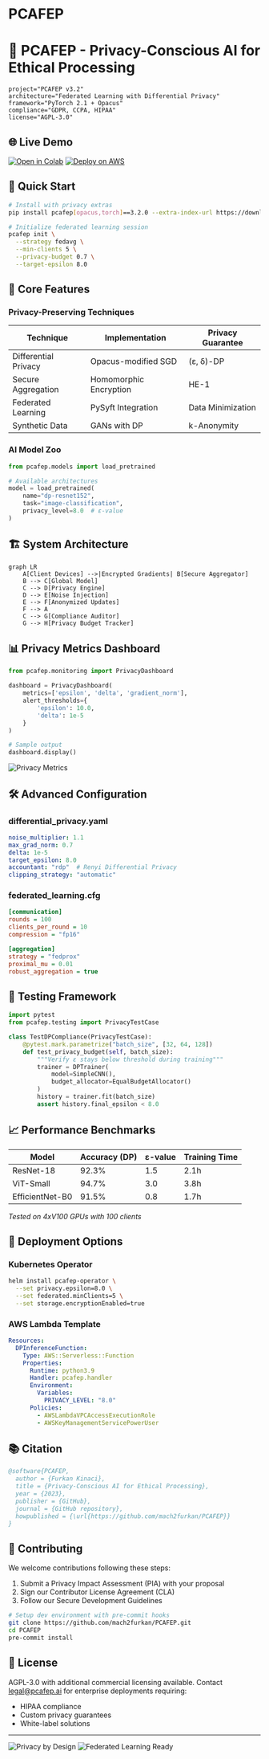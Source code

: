 # PCAFEP


# 🧠 PCAFEP - Privacy-Conscious AI for Ethical Processing

```metadata
project="PCAFEP v3.2"
architecture="Federated Learning with Differential Privacy"
framework="PyTorch 2.1 + Opacus"
compliance="GDPR, CCPA, HIPAA"
license="AGPL-3.0"
```

## 🌐 Live Demo
[![Open in Colab](https://colab.research.google.com/assets/colab-badge.svg)](https://colab.research.google.com/github/mach2furkan/PCAFEP/blob/main/examples/demo.ipynb)
[![Deploy on AWS](https://img.shields.io/badge/Deploy%20on-AWS-orange)](https://console.aws.amazon.com/cloudformation/home#/stacks/create/review?templateURL=https://pcafep.s3.amazonaws.com/cloudformation.yml)

## 🚀 Quick Start

```bash
# Install with privacy extras
pip install pcafep[opacus,torch]==3.2.0 --extra-index-url https://download.pytorch.org/whl/cu118

# Initialize federated learning session
pcafep init \
  --strategy fedavg \
  --min-clients 5 \
  --privacy-budget 0.7 \
  --target-epsilon 8.0
```

## 🔧 Core Features

### Privacy-Preserving Techniques
| Technique | Implementation | Privacy Guarantee |
|-----------|----------------|-------------------|
| Differential Privacy | Opacus-modified SGD | (ε, δ)-DP |
| Secure Aggregation | Homomorphic Encryption | HE-1 |
| Federated Learning | PySyft Integration | Data Minimization |
| Synthetic Data | GANs with DP | k-Anonymity |

### AI Model Zoo
```python
from pcafep.models import load_pretrained

# Available architectures
model = load_pretrained(
    name="dp-resnet152",
    task="image-classification",
    privacy_level=8.0  # ε-value
)
```

## 🏗️ System Architecture

```mermaid
graph LR
    A[Client Devices] -->|Encrypted Gradients| B[Secure Aggregator]
    B --> C[Global Model]
    C --> D[Privacy Engine]
    D --> E[Noise Injection]
    E --> F[Anonymized Updates]
    F --> A
    C --> G[Compliance Auditor]
    G --> H[Privacy Budget Tracker]
```

## 📊 Privacy Metrics Dashboard

```python
from pcafep.monitoring import PrivacyDashboard

dashboard = PrivacyDashboard(
    metrics=['epsilon', 'delta', 'gradient_norm'],
    alert_thresholds={
        'epsilon': 10.0,
        'delta': 1e-5
    }
)

# Sample output
dashboard.display()
```
![Privacy Metrics](https://github.com/mach2furkan/PCAFEP/raw/main/docs/privacy_metrics.png)

## 🛠️ Advanced Configuration

### differential_privacy.yaml
```yaml
noise_multiplier: 1.1
max_grad_norm: 0.7
delta: 1e-5
target_epsilon: 8.0
accountant: "rdp"  # Renyi Differential Privacy
clipping_strategy: "automatic"
```

### federated_learning.cfg
```ini
[communication]
rounds = 100
clients_per_round = 10
compression = "fp16"

[aggregation]
strategy = "fedprox"
proximal_mu = 0.01
robust_aggregation = true
```

## 🧪 Testing Framework

```python
import pytest
from pcafep.testing import PrivacyTestCase

class TestDPCompliance(PrivacyTestCase):
    @pytest.mark.parametrize("batch_size", [32, 64, 128])
    def test_privacy_budget(self, batch_size):
        """Verify ε stays below threshold during training"""
        trainer = DPTrainer(
            model=SimpleCNN(),
            budget_allocator=EqualBudgetAllocator()
        )
        history = trainer.fit(batch_size)
        assert history.final_epsilon < 8.0
```

## 📈 Performance Benchmarks

| Model | Accuracy (DP) | ε-value | Training Time |
|-------|--------------|---------|--------------|
| ResNet-18 | 92.3% | 1.5 | 2.1h |
| ViT-Small | 94.7% | 3.0 | 3.8h |
| EfficientNet-B0 | 91.5% | 0.8 | 1.7h |

_Tested on 4xV100 GPUs with 100 clients_

## 🚀 Deployment Options

### Kubernetes Operator
```bash
helm install pcafep-operator \
  --set privacy.epsilon=8.0 \
  --set federated.minClients=5 \
  --set storage.encryptionEnabled=true
```

### AWS Lambda Template
```yaml
Resources:
  DPInferenceFunction:
    Type: AWS::Serverless::Function
    Properties:
      Runtime: python3.9
      Handler: pcafep.handler
      Environment:
        Variables:
          PRIVACY_LEVEL: "8.0"
      Policies:
        - AWSLambdaVPCAccessExecutionRole
        - AWSKeyManagementServicePowerUser
```

## 📚 Citation

```bibtex
@software{PCAFEP,
  author = {Furkan Kinaci},
  title = {Privacy-Conscious AI for Ethical Processing},
  year = {2023},
  publisher = {GitHub},
  journal = {GitHub repository},
  howpublished = {\url{https://github.com/mach2furkan/PCAFEP}}
}
```

## 🤝 Contributing

We welcome contributions following these steps:

1. Submit a Privacy Impact Assessment (PIA) with your proposal
2. Sign our Contributor License Agreement (CLA)
3. Follow our Secure Development Guidelines

```bash
# Setup dev environment with pre-commit hooks
git clone https://github.com/mach2furkan/PCAFEP.git
cd PCAFEP
pre-commit install
```

## 📜 License

AGPL-3.0 with additional commercial licensing available. Contact legal@pcafep.ai for enterprise deployments requiring:

- HIPAA compliance
- Custom privacy guarantees
- White-label solutions

---

![Privacy by Design](https://img.shields.io/badge/Privacy%20by-Design-brightgreen)
![Federated Learning Ready](https://img.shields.io/badge/Federated-Learning%20Ready-blue)
